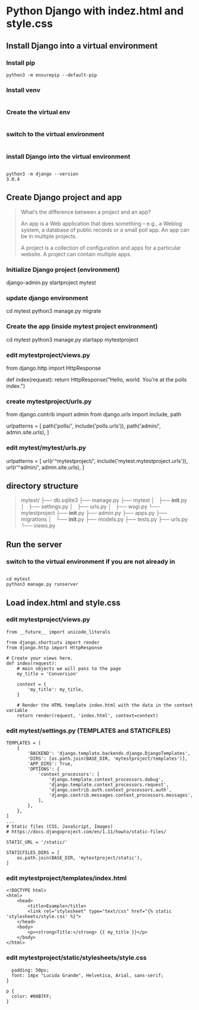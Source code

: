 # Python Django with indez.html and style.css

## Install Django into a virtual environment

### Install pip
```pip3 --version
python3 -m ensurepip --default-pip
```

### Install venv
```sudo -H pip3 install virtualenv
```

### Create the virtual env
```python3 -m virtualenv venv
```

### switch to the virtual environment
```. ./venv/bin/activate
```

### install Django into the virtual environment
```pip3 install Django

python3 -m django --version
3.0.4
```

## Create Django project and app

>   What’s the difference between a project and an app?
>
>   An app is a Web application that does something – e.g., a Weblog system,
>   a database of public records or a small poll app. An app can be in
>   multiple projects.
>
>   A project is a collection of configuration and apps for a particular
>   website. A project can contain multiple apps.

### Initialize Django project (environment)
django-admin.py startproject mytest

### update django environment
cd mytest
python3 manage.py migrate 

### Create the app (inside mytest project environment) 
cd mytest
python3 manage.py startapp mytestproject

### edit mytestproject/views.py
from django.http import HttpResponse


def index(request):
    return HttpResponse("Hello, world. You're at the polls index.")

### create mytestproject/urls.py
from django.contrib import admin
from django.urls import include, path

urlpatterns = [
    path('polls/', include('polls.urls')),
    path('admin/', admin.site.urls),
]

### edit mytest/mytest/urls.py
urlpatterns = [
    url(r'^mytestproject/', include('mytest.mytestproject.urls')),
    url(r'^admin/', admin.site.urls),
]

## directory structure

> mytest/
> ├── db.sqlite3
> ├── manage.py
> ├── mytest
> │   ├── __init__.py
> │   ├── settings.py
> │   ├── urls.py
> │   ├── wsgi.py
> └── mytestproject
>     ├── __init__.py
>     ├── admin.py
>     ├── apps.py
>     ├── migrations
>     │   └── __init__.py
>     ├── models.py
>     ├── tests.py
>     ├── urls.py
>     └── views.py

## Run the server

### switch to the virtual environment if you are not already in
```. ./venv/bin/activate

cd mytest
python3 manage.py runserver
```

## Load index.html and style.css

### edit mytestproject/views.py
```# -*- coding: utf-8 -*-
from __future__ import unicode_literals

from django.shortcuts import render
from django.http import HttpResponse

# Create your views here.
def index(request):
    # main objects we will pass to the page
    my_title = 'Conversion'

    context = {
        'my_title': my_title,
    }

    # Render the HTML template index.html with the data in the context variable
    return render(request, 'index.html', context=context)
```

### edit mytest/settings.py (TEMPLATES and STATICFILES)
```...
TEMPLATES = [
    {
        'BACKEND': 'django.template.backends.django.DjangoTemplates',
        'DIRS': [os.path.join(BASE_DIR, 'mytestproject/templates')],
        'APP_DIRS': True,
        'OPTIONS': {
            'context_processors': [
                'django.template.context_processors.debug',
                'django.template.context_processors.request',
                'django.contrib.auth.context_processors.auth',
                'django.contrib.messages.context_processors.messages',
            ],
        },
    },
]
...
# Static files (CSS, JavaScript, Images)
# https://docs.djangoproject.com/en/1.11/howto/static-files/

STATIC_URL = '/static/'

STATICFILES_DIRS = [
    os.path.join(BASE_DIR, 'mytestproject/static'),
]
```

### edit mytestproject/templates/index.html
```{% load static %}
<!DOCTYPE html>
<html>
    <head>
        <title>Example</title>
        <link rel="stylesheet" type="text/css" href="{% static 'stylesheets/style.css' %}">
    </head>
    <body>
        <p><strong>Title:</strong> {{ my_title }}</p>
    </body>
</html>
```

### edit mytestproject/static/stylesheets/style.css
```body {
  padding: 50px;
  font: 14px "Lucida Grande", Helvetica, Arial, sans-serif;
}

p {
  color: #00B7FF;
}
```
